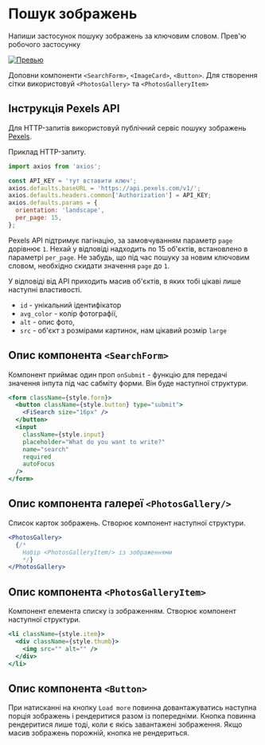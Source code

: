 # Пошук зображень

Напиши застосунок пошуку зображень за ключовим словом. Прев'ю робочого
застосунку

[![Превью](https://i.gyazo.com/76384ee7d41664406ee52acb77351f07.jpg)](https://gyazo.com/76384ee7d41664406ee52acb77351f07)

Доповни компоненти `<SearchForm>`, `<ImageCard>`, `<Button>`. Для створення
сітки використовуй `<PhotosGallery>` та `<PhotosGalleryItem>`

## Інструкція Pexels API

Для HTTP-запитів використовуй публічний сервіс пошуку зображень
[ Pexels](https://www.pexels.com/api/documentation/).

Приклад HTTP-запиту.

```js
import axios from 'axios';

const API_KEY = 'тут вставити ключ';
axios.defaults.baseURL = 'https://api.pexels.com/v1/';
axios.defaults.headers.common['Authorization'] = API_KEY;
axios.defaults.params = {
  orientation: 'landscape',
  per_page: 15,
};
```

Pexels API підтримує пагінацію, за замовчуванням параметр `page` дорівнює `1`.
Нехай у відповіді надходить по 15 об'єктів, встановлено в параметрі `per_page`.
Не забудь, що під час пошуку за новим ключовим словом, необхідно скидати
значення `page` до `1`.

У відповіді від API приходить масив об'єктів, в яких тобі цікаві лише наступні
властивості.

- `id` - унікальний ідентифікатор
- `avg_color` - колір фотографії,
- `alt` - опис фото,
- `src` - об'єкт з розмірами картинок, нам цікавий розмір `large`

## Опис компонента `<SearchForm>`

Компонент приймає один проп `onSubmit` - функцію для передачі значення інпута
під час сабміту форми. Він буде наступної структури.

```jsx
<form className={style.form}>
  <button className={style.button} type="submit">
    <FiSearch size="16px" />
  </button>
  <input
    className={style.input}
    placeholder="What do you want to write?"
    name="search"
    required
    autoFocus
  />
</form>
```

## Опис компонента галереї `<PhotosGallery/>`

Список карток зображень. Створює компонент наступної структури.

```jsx
<PhotosGallery>
  {/*
    Набір <PhotosGalleryItem/> із зображеннями
    */}
</PhotosGallery>
```

## Опис компонента `<PhotosGalleryItem>`

Компонент елемента списку із зображенням. Створює компонент наступної структури.

```jsx
<li className={style.item}>
  <div className={style.thumb}>
    <img src="" alt="" />
  </div>
</li>
```

## Опис компонента `<Button>`

При натисканні на кнопку `Load more` повинна довантажуватись наступна порція
зображень і рендеритися разом із попередніми. Кнопка повинна рендеритися лише
тоді, коли є якісь завантажені зображення. Якщо масив зображень порожній, кнопка
не рендериться.
